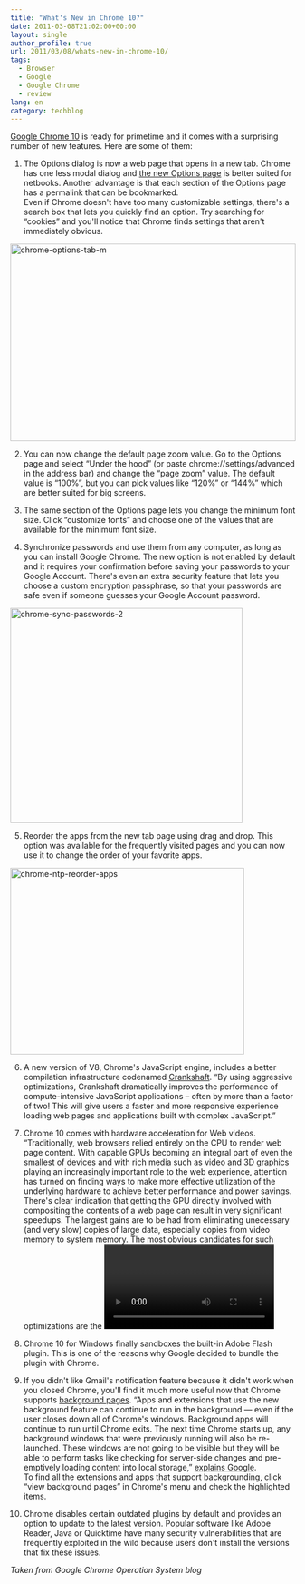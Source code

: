 ```yaml
---
title: "What's New in Chrome 10?"
date: 2011-03-08T21:02:00+00:00
layout: single
author_profile: true
url: 2011/03/08/whats-new-in-chrome-10/
tags:
  - Browser
  - Google
  - Google Chrome
  - review
lang: en
category: techblog
---
```

[Google Chrome 10](http://googlechromereleases.blogspot.com/2011/03/chrome-stable-release.html) is ready for primetime and it comes with a surprising number of new features. Here are some of them:

1. The Options dialog is now a web page that opens in a new tab. Chrome has one less modal dialog and [the new Options page](http://www.google.com/support/chrome/bin/answer.py?answer=1183665) is better suited for netbooks. Another advantage is that each section of the Options page has a permalink that can be bookmarked.  
Even if Chrome doesn't have too many customizable settings, there's a search box that lets you quickly find an option. Try searching for “cookies” and you'll notice that Chrome finds settings that aren't immediately obvious.

[<img title="chrome-options-tab-m" border="0" alt="chrome-options-tab-m" src="http://lh3.ggpht.com/_vaUVXcmC3OI/TXaSUsU2CbI/AAAAAAAADno/VcLHJtbBSho/chrome-options-tab-m_thumb%5B1%5D.png?imgmax=800" width="504" height="348" />](http://lh4.ggpht.com/_vaUVXcmC3OI/TXaSQxeywOI/AAAAAAAADnk/R-TMZYWxdeY/s1600-h/chrome-options-tab-m%5B3%5D.png)

2. You can now change the default page zoom value. Go to the Options page and select “Under the hood” (or paste chrome://settings/advanced in the address bar) and change the “page zoom” value. The default value is “100%”, but you can pick values like “120%” or “144%” which are better suited for big screens.

3. The same section of the Options page lets you change the minimum font size. Click “customize fonts” and choose one of the values that are available for the minimum font size.

4. Synchronize passwords and use them from any computer, as long as you can install Google Chrome. The new option is not enabled by default and it requires your confirmation before saving your passwords to your Google Account. There's even an extra security feature that lets you choose a custom encryption passphrase, so that your passwords are safe even if someone guesses your Google Account password. 

[<img title="chrome-sync-passwords-2" border="0" alt="chrome-sync-passwords-2" src="http://lh6.ggpht.com/_vaUVXcmC3OI/TXaSXuVx3EI/AAAAAAAADnw/1L6rp0K_eyg/chrome-sync-passwords-2_thumb%5B1%5D.png?imgmax=800" width="410" height="379" />](http://lh5.ggpht.com/_vaUVXcmC3OI/TXaSWAdGtgI/AAAAAAAADns/HgMHExzH7ow/s1600-h/chrome-sync-passwords-2%5B3%5D.png)

5. Reorder the apps from the new tab page using drag and drop. This option was available for the frequently visited pages and you can now use it to change the order of your favorite apps. 

[<img title="chrome-ntp-reorder-apps" border="0" alt="chrome-ntp-reorder-apps" src="http://lh4.ggpht.com/_vaUVXcmC3OI/TXaSdheD-dI/AAAAAAAADn4/RI81dM2v-ho/chrome-ntp-reorder-apps_thumb%5B1%5D.png?imgmax=800" width="413" height="329" />](http://lh6.ggpht.com/_vaUVXcmC3OI/TXaSajXhTBI/AAAAAAAADn0/xA0pLgjnJ6g/s1600-h/chrome-ntp-reorder-apps%5B3%5D.png)

6. A new version of V8, Chrome's JavaScript engine, includes a better compilation infrastructure codenamed [Crankshaft](http://blog.chromium.org/2010/12/new-crankshaft-for-v8.html). “By using aggressive optimizations, Crankshaft dramatically improves the performance of compute-intensive JavaScript applications &#8211; often by more than a factor of two! This will give users a faster and more responsive experience loading web pages and applications built with complex JavaScript.”

7. Chrome 10 comes with hardware acceleration for Web videos. “Traditionally, web browsers relied entirely on the CPU to render web page content. With capable GPUs becoming an integral part of even the smallest of devices and with rich media such as video and 3D graphics playing an increasingly important role to the web experience, attention has turned on finding ways to make more effective utilization of the underlying hardware to achieve better performance and power savings. There's clear indication that getting the GPU directly involved with compositing the contents of a web page can result in very significant speedups. The largest gains are to be had from eliminating unecessary (and very slow) copies of large data, especially copies from video memory to system memory. The most obvious candidates for such optimizations are the <video> element and the WebGL canvas, both of which can generate their results in areas of memory that that CPU doesn't have fast access to,” [explains Google](https://sites.google.com/a/chromium.org/dev/developers/design-documents/gpu-accelerated-compositing-in-chrome).  
Test GPU acceleration for videos at [YouTube's HTML5 site](http://www.youtube.com/html5). Adobe Flash 10.2 also [added full GPU acceleration](http://blogs.adobe.com/flashplayer/2011/02/flash-player-10-2-launch.html) for videos and YouTube is one of the sites that support this feature, so you can compare Flash 10.2 videos and HTML5 videos to see which version uses less processing power.

8. Chrome 10 for Windows finally sandboxes the built-in Adobe Flash plugin. This is one of the reasons why Google decided to bundle the plugin with Chrome.

9. If you didn't like Gmail's notification feature because it didn't work when you closed Chrome, you'll find it much more useful now that Chrome supports [background pages](http://blog.chromium.org/2011/02/amping-up-chromes-background-eature.html). “Apps and extensions that use the new background feature can continue to run in the background — even if the user closes down all of Chrome's windows. Background apps will continue to run until Chrome exits. The next time Chrome starts up, any background windows that were previously running will also be re-launched. These windows are not going to be visible but they will be able to perform tasks like checking for server-side changes and pre-emptively loading content into local storage,” [explains Google](http://blog.chromium.org/2011/02/amping-up-chromes-background-feature.html).  
To find all the extensions and apps that support backgrounding, click “view background pages” in Chrome's menu and check the highlighted items.

10. Chrome disables certain outdated plugins by default and provides an option to update to the latest version. Popular software like Adobe Reader, Java or Quicktime have many security vulnerabilities that are frequently exploited in the wild because users don't install the versions that fix these issues.

_Taken from Google Chrome Operation System blog_